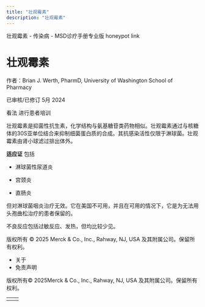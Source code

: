 ```yaml
---
title: "壮观霉素"
description: "壮观霉素"
---
```


﻿壮观霉素 \- 传染病 \- MSD诊疗手册专业版 honeypot link

# 壮观霉素

作者：Brian J. Werth, PharmD, University of Washington School of Pharmacy

已审核/已修订 5月 2024

看法 进行患者培训

壮观霉素是抑菌性抗生素，化学结构与氨基糖苷类药物相似。壮观霉素通过与核糖体的30S亚单位结合来抑制细菌蛋白质的合成。其抗感染活性仅限于淋球菌。壮观霉素由肾小球滤过排出体外。

**适应证** 包括

- 淋球菌性尿道炎

- 宫颈炎

- 直肠炎


但对淋球菌咽炎治疗无效。它在美国不可用，并且在可用的情况下，它是为无法用头孢曲松治疗的患者保留的。

不良反应包括过敏反应、发热，但均比较少见。



版权所有 © 2025
Merck & Co., Inc., Rahway, NJ, USA 及其附属公司。保留所有权利。

- 关于
- 免责声明

版权所有© 2025Merck & Co., Inc., Rahway, NJ, USA 及其附属公司。保留所有权利。

|     |     |
| --- | --- |
|  |  |